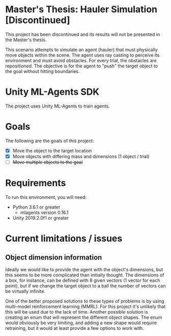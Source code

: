 # Master's Thesis: Hauler Simulation [Discontinued]

This project has been discontinued and its results will not be presented in the Master's thesis.

This scenario attempts to simulate an agent (hauler) that must physically move objects within the scene. The agent uses ray casting to perceive its environment and must avoid obstacles. For every trial, the obstacles are repositioned. The objective is for the agent to "push" the target object to the goal without hitting boundaries.

# Unity ML-Agents SDK

The project uses Unity ML-Agents to train agents.

# Goals

The following are the goals of this project:

- [x] Move the object to the target location
- [x] Move objects with differing mass and dimensions (1 object / trial)
- [ ] ~~Move multiple objects to the goal~~

# Requirements

To run this environment, you will need:
- Python 3.6.1 or greater
	- mlagents version 0.16.1
- Unity 2019.2.0f1 or greater

# Current limitations / issues

## Object dimension information

Ideally we would like to provide the agent with the object's dimensions, but this seems to be more complicated than initially thought. The dimensions of a box, for instance, can be defined with 8 given vectors (1 vector for each point), but if we change the target object to a ball the number of vectors can be virtually infinite. 

One of the better proposed solutions to these types of problems is by using multi-model reinforcement learning (MMRL). For this project it's unlikely that this will be used due to the lack of time. Another possible solution is creating an enum that will represent the different object shapes. The enum would obviously be very limiting, and adding a new shape would require retraining, but it would at least provide a few options to work with.
